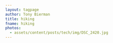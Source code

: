 ```yaml
---
layout: tagpage
author: Tony Bierman
title: hiking
fname: hiking
photos:
  - assets/content/posts/tech/img/DSC_2420.jpg
---
```


